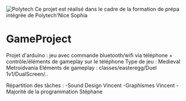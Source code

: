 ![Polytech](http://www.polytechnice.fr/jahia/jsp/jahia/templates/inc/img/polytech_nicesophia.png)
Ce projet est réalisé dans le cadre de la formation de prépa intégrée de Polytech'Nice Sophia
# GameProject
Projet d'arduino : jeu avec commande bluetooth/wifi via téléphone + contrôle/éléments de gameplay sur le téléphone 
                   Type de jeu : Medieval Metroidvania 
                   Eléments de gameplay : classes/easteregg/Duel 1v1/DualScreen/..

Répartition des tâches : -Sound Design Vincent
                         -Graphismes Vincent
                         -Majorité de la programmation Stéphane
                         
